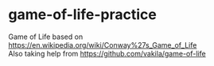 # game-of-life-practice
Game of Life based on https://en.wikipedia.org/wiki/Conway%27s_Game_of_Life
<br>
Also taking help from https://github.com/vakila/game-of-life
